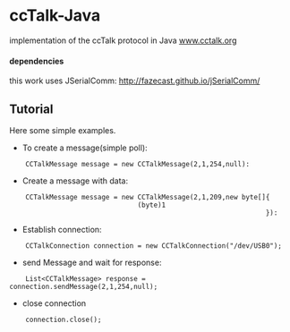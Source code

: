 # ccTalk-Java
implementation of the ccTalk protocol in Java www.cctalk.org
#### dependencies
this work uses JSerialComm: http://fazecast.github.io/jSerialComm/

## Tutorial
Here some simple examples.
* To create a message(simple poll):

```
	CCTalkMessage message = new CCTalkMessage(2,1,254,null):
```

* Create a message with data:

```
	CCTalkMessage message = new CCTalkMessage(2,1,209,new byte[]{
    							(byte)1
                                                                }):
```





 * Establish connection:

```
	CCTalkConnection connection = new CCTalkConnection("/dev/USB0");
```

* send Message and wait for response:

```
	List<CCTalkMessage> response = connection.sendMessage(2,1,254,null);
```

* close connection

```
	connection.close();
```
